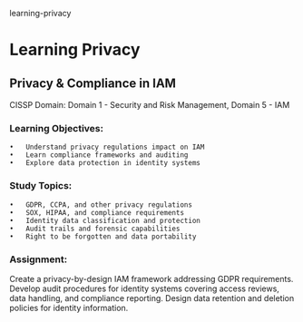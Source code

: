 learning-privacy
# Learning Privacy

## Privacy & Compliance in IAM
CISSP Domain: Domain 1 - Security and Risk Management, Domain 5 - IAM

### Learning Objectives:
	•	Understand privacy regulations impact on IAM
	•	Learn compliance frameworks and auditing
	•	Explore data protection in identity systems
  
### Study Topics:
	•	GDPR, CCPA, and other privacy regulations
	•	SOX, HIPAA, and compliance requirements
	•	Identity data classification and protection
	•	Audit trails and forensic capabilities
	•	Right to be forgotten and data portability
  
### Assignment:
Create a privacy-by-design IAM framework addressing GDPR requirements. Develop audit procedures for identity systems covering access reviews, data handling, and compliance reporting. Design data retention and deletion policies for identity information.
